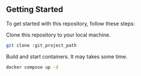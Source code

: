 ## Getting Started

To get started with this repository, follow these steps:

Clone this repository to your local machine.

```sh
git clone :git_project_path
```

Build and start containers. It may takes some time.

```sh
docker compose up -d
```
